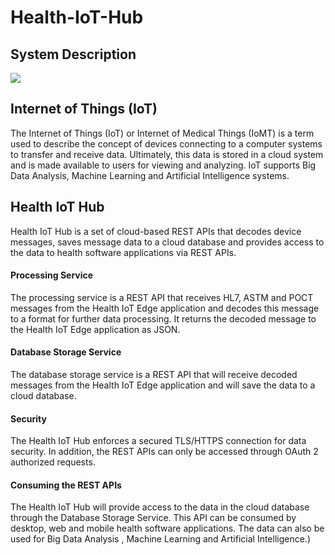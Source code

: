 # Health-IoT-Hub

## System Description

![](https://github.com/rcl-lab-connector/docs/raw/master/.gitbook/assets/system.PNG)

## Internet of Things \(IoT\)

The Internet of Things \(IoT\) or Internet of Medical Things \(IoMT\) is a term used to describe the concept of devices connecting to a computer systems to transfer and receive data. Ultimately, this data is stored in a cloud system and is made available to users for viewing and analyzing. IoT supports Big Data Analysis, Machine Learning and Artificial Intelligence systems.

## **Health IoT Hub**

Health IoT Hub is a set of cloud-based REST APIs that decodes device messages, saves message data to a cloud database and provides access to the data to health software applications via REST APIs.

#### **Processing Service**

The processing service is a REST API that receives HL7, ASTM and POCT messages from the Health IoT Edge application and decodes this message to a format for further data processing. It returns the decoded message to the Health IoT Edge application as JSON.

#### **Database Storage Service**

The database storage service is a REST API that will receive decoded messages from the Health IoT Edge application and will save the data to a cloud database.

#### Security

The Health IoT Hub enforces a secured TLS/HTTPS connection for data security. In addition, the REST APIs can only be accessed through OAuth 2 authorized requests.

#### Consuming the REST APIs

The Health IoT Hub will provide access to the data in the cloud database through the Database Storage Service. This API can be consumed by desktop, web and mobile health software applications. The data can also be used for Big Data Analysis , Machine Learning and Artificial Intelligence.)
